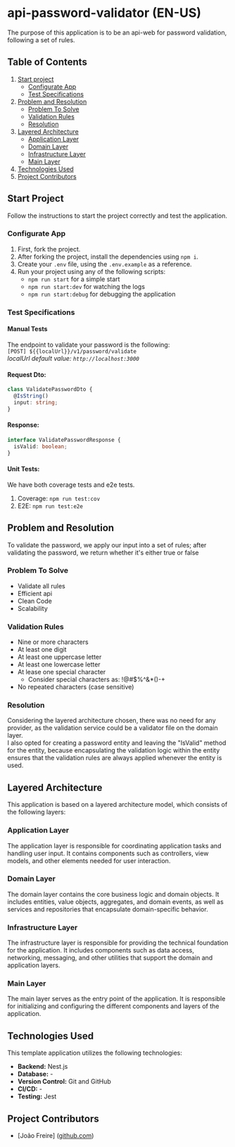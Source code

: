 # api-password-validator (EN-US)

The purpose of this application is to be an api-web for password validation, following a set of rules.

## Table of Contents

1. [Start project](#start-project)
    - [Configurate App](#configurate-app)
    - [Test Specifications](#test-specifications)
2. [Problem and Resolution](#problem-and-resolution)
    - [Problem To Solve](#problem-to-solve)
    - [Validation Rules](#validation-rules)
    - [Resolution](#resolution)
3. [Layered Architecture](#layered-architecture)
    - [Application Layer](#application-layer)
    - [Domain Layer](#domain-layer)
    - [Infrastructure Layer](#infrastructure-layer)
    - [Main Layer](#main-layer)
4. [Technologies Used](#technologies-used)
5. [Project Contributors](#project-contributors)

## Start Project

Follow the instructions to start the project correctly and test the application.

### Configurate App

1. First, fork the project.
2. After forking the project, install the dependencies using `npm i`.
3. Create your `.env` file, using the `.env.example` as a reference.
4. Run your project using any of the following scripts:
    - `npm run start` for a simple start
    - `npm run start:dev` for watching the logs
    - `npm run start:debug` for debugging the application

### Test Specifications

#### Manual Tests
The endpoint to validate your password is the following:<br>
`[POST] ${{localUrl}}/v1/password/validate`<br>
*localUrl default value: `http://localhost:3000`*

#### Request Dto:
```typescript
class ValidatePasswordDto {
  @IsString()
  input: string;
}
``` 
#### Response:
```typescript
interface ValidatePasswordResponse {
  isValid: boolean;
}
``` 

#### Unit Tests:
We have both coverage tests and e2e tests.
1. Coverage: `npm run test:cov`
2. E2E: `npm run test:e2e`

## Problem and Resolution

To validate the password, we apply our input into a set of rules; after validating the password, we return whether it's either true or false

### Problem To Solve

- Validate all rules
- Efficient api
- Clean Code
- Scalability

### Validation Rules

- Nine or more characters
- At least one digit
- At least one uppercase letter
- At least one lowercase letter
- At lease one special character
    - Consider special characters as: !@#$%^&*()-+
- No repeated characters (case sensitive)

### Resolution

Considering the layered architecture chosen, there was no need for any provider, as the validation service could be a validator file on the domain layer.<br>
I also opted for creating a password entity and leaving the "IsValid" method for the entity, because encapsulating the validation logic within the entity ensures that the validation rules are always applied whenever the entity is used.

## Layered Architecture

This application is based on a layered architecture model, which consists of the following layers:

### Application Layer

The application layer is responsible for coordinating application tasks and handling user input. It contains components such as controllers, view models, and other elements needed for user interaction.

### Domain Layer

The domain layer contains the core business logic and domain objects. It includes entities, value objects, aggregates, and domain events, as well as services and repositories that encapsulate domain-specific behavior.

### Infrastructure Layer

The infrastructure layer is responsible for providing the technical foundation for the application. It includes components such as data access, networking, messaging, and other utilities that support the domain and application layers.

### Main Layer

The main layer serves as the entry point of the application. It is responsible for initializing and configuring the different components and layers of the application.

## Technologies Used

This template application utilizes the following technologies:

- **Backend:** Nest.js
- **Database:** -
- **Version Control:** Git and GitHub
- **CI/CD:** -
- **Testing:** Jest

## Project Contributors

- [João Freire] ([github.com](https://github.com/JoaoVictor1910))
